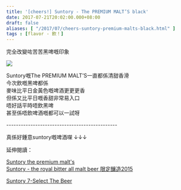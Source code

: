 ```yaml
---
title: '[cheers!] Suntory - The PREMIUM MALT’S black'
date: 2017-07-21T20:02:00.000+08:00
draft: false
aliases: [ "/2017/07/cheers-suntory-premium-malts-black.html" ]
tags : [flavor - 飲！]
---
```


完全改變咗苦苦黑啤嘅印象  

[![](https://c1.staticflickr.com/5/4286/35815745106_965172b0ef_z.jpg)](https://c1.staticflickr.com/5/4286/35815745106_965172b0ef_z.jpg)

Suntory嘅The PREMIUM MALT’S一直都係清甜香滑  
今次飲嘅黑啤都係  
麥味比平日金黃色嘅啤酒更更更香  
但係又比平日嘅香甜非常易入口  
唔好話平時唔飲黑啤  
甚至係唔飲啤酒嘅都可以一試呀  
  
\----------------------------------------------  
  
真係好鍾意suntory嘅啤酒㗎 ↓↓↓  
  
延伸閱讀：  
  
[Suntory the premium malt's](https://www.hidie.net/2015/01/cheers-suntory-premium-malts.html)  
[Suntory - the royal bitter all malt beer 限定釀造2015](https://www.hidie.net/2015/07/cheers-suntory-royal-bitter-all-malt.html)  
  
[Suntory 7-Select The Beer](https://www.hidie.net/2014/08/day1suntory-7-select-beer.html)